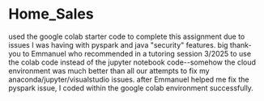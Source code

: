 # Home_Sales

used the google colab starter code to complete this assignment due to issues I was having with pyspark and java "security" features. big thank-you to Emmanuel who recommended in a tutoring session 3/2025 to use the colab code instead of the jupyter notebook code--somehow the cloud environment was much better than all our attempts to fix my anaconda/jupyter/visualstudio issues. after Emmanuel helped me fix the pyspark issue, I coded within the google colab environment successfully.

